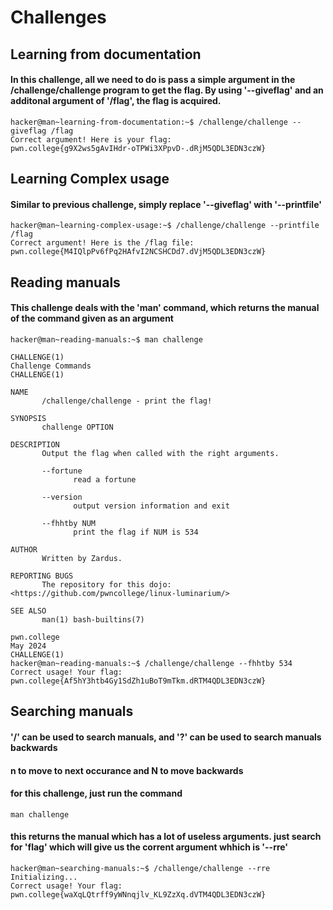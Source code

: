 # Challenges 
## Learning from documentation 
#### In this challenge, all we need to do is pass a simple argument in the /challenge/challenge program to get the flag. By using '--giveflag' and an additonal argument of '/flag', the flag is acquired.
```
hacker@man~learning-from-documentation:~$ /challenge/challenge --giveflag /flag 
Correct argument! Here is your flag:
pwn.college{g9X2ws5gAvIHdr-oTPWi3XPpvD-.dRjM5QDL3EDN3czW}
```
## Learning Complex usage
#### Similar to previous challenge, simply replace '--giveflag' with '--printfile'
```
hacker@man~learning-complex-usage:~$ /challenge/challenge --printfile /flag
Correct argument! Here is the /flag file:
pwn.college{M4IQlpPv6fPq2HAfvI2NCSHCDd7.dVjM5QDL3EDN3czW}
```
## Reading manuals
#### This challenge deals with the 'man' command, which returns the manual of the command given as an argument
```
hacker@man~reading-manuals:~$ man challenge

CHALLENGE(1)                                                                             Challenge Commands                                                                             CHALLENGE(1)

NAME
       /challenge/challenge - print the flag!

SYNOPSIS
       challenge OPTION

DESCRIPTION
       Output the flag when called with the right arguments.

       --fortune
              read a fortune

       --version
              output version information and exit

       --fhhtby NUM
              print the flag if NUM is 534

AUTHOR
       Written by Zardus.

REPORTING BUGS
       The repository for this dojo: <https://github.com/pwncollege/linux-luminarium/>

SEE ALSO
       man(1) bash-builtins(7)

pwn.college                                                                                   May 2024                                                                                  CHALLENGE(1)
hacker@man~reading-manuals:~$ /challenge/challenge --fhhtby 534
Correct usage! Your flag: pwn.college{Af5hY3htb4Gy1SdZh1uBoT9mTkm.dRTM4QDL3EDN3czW}
```
## Searching manuals
#### '/' can be used to search manuals, and '?' can be used to search manuals backwards
#### n to move to next occurance and N to move backwards
#### for this challenge, just run the command
```
man challenge
```
#### this returns the manual which has a lot of useless arguments. just search for 'flag' which will give us the corrent argument whhich is '--rre'
```
hacker@man~searching-manuals:~$ /challenge/challenge --rre
Initializing...
Correct usage! Your flag: pwn.college{waXqLQtrff9yWNnqjlv_KL9ZzXq.dVTM4QDL3EDN3czW}
```
